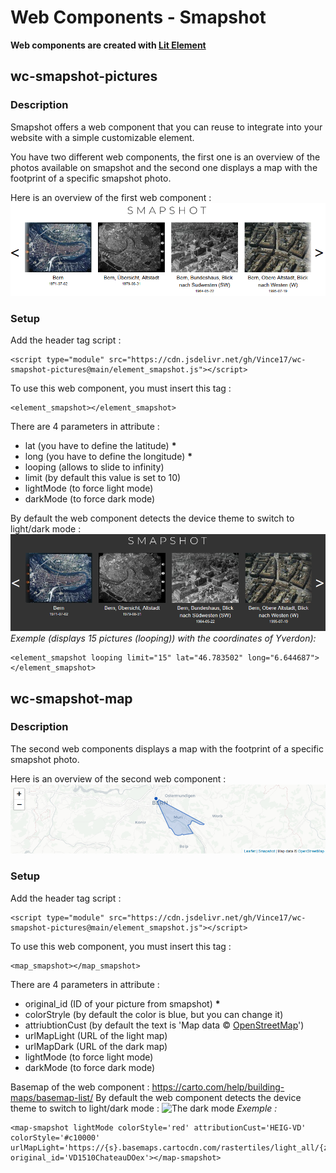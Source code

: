 
# Web Components - Smapshot

**Web components are created with [Lit Element](https://lit.dev/)**

## wc-smapshot-pictures

### Description

Smapshot offers a web component that you can reuse to integrate into your website with a simple customizable element.

You have two different web components, the first one is an overview of the photos available on smapshot and the second one displays a map with the footprint of a specific smapshot photo.

Here is an overview of the first web component :
![enter image description here](https://raw.githubusercontent.com/Vince17/wc-smapshot-pictures/main/screenshot.png)
### Setup

Add the header tag script :

    <script type="module" src="https://cdn.jsdelivr.net/gh/Vince17/wc-smapshot-pictures@main/element_smapshot.js"></script>

To use this web component, you must insert this tag :

	<element_smapshot></element_smapshot>

There are 4 parameters in attribute :
- lat (you have to define the latitude) **\***
- long (you have to define the longitude) **\***
- looping (allows to slide to infinity)
- limit (by default this value is set to 10)
- lightMode (to force light mode)
- darkMode (to force dark mode)

By default the web component detects the device theme to switch to light/dark mode :
![The dark mode](https://raw.githubusercontent.com/Vince17/wc-smapshot-pictures/main/screenshot_dark.png)
*Exemple (displays 15 pictures (looping)) with the coordinates of Yverdon):*

	<element_smapshot looping limit="15" lat="46.783502" long="6.644687"></element_smapshot>

## wc-smapshot-map
  
### Description
The second web components displays a map with the footprint of a specific smapshot photo.

Here is an overview of the second web component :
![enter image description here](https://raw.githubusercontent.com/Vince17/wc-smapshot-pictures/main/screenshot_map.png) 
### Setup

Add the header tag script :

    <script type="module" src="https://cdn.jsdelivr.net/gh/Vince17/wc-smapshot-pictures@main/element_smapshot.js"></script>

To use this web component, you must insert this tag :

	<map_smapshot></map_smapshot>

There are 4 parameters in attribute :
- original_id (ID of your picture from smapshot) **\***
- colorStryle (by default the color is blue, but you can change it)
- attriubtionCust (by default the text is 'Map data &copy; <a target="_blank" href="https://www.openstreetmap.org/copyright">OpenStreetMap</a>')
- urlMapLight (URL of the light map)
- urlMapDark (URL of the dark map)
- lightMode (to force light mode)
- darkMode (to force dark mode)

Basemap of the web component : https://carto.com/help/building-maps/basemap-list/
By default the web component detects the device theme to switch to light/dark mode :
![The dark mode](https://raw.githubusercontent.com/Vince17/wc-smapshot-pictures/main/screenshot_dark_map.png) 
*Exemple :*

	<map-smapshot lightMode colorStyle='red' attributionCust='HEIG-VD'  colorStyle='#c10000' urlMapLight='https://{s}.basemaps.cartocdn.com/rastertiles/light_all/{z}/{x}/{y}.png' original_id='VD1510ChateauDOex'></map-smapshot>

